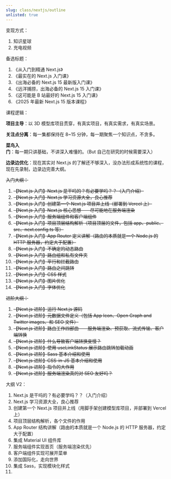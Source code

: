 ```yaml
---
slug: class/nextjs/outline
unlisted: true
---
```


变现方式：
1. 知识星球
2. 充电视频

备选标题：
1. 《从入门到精通 Next.js》
2. 《最实在的 Next.js 入门课》
3. 《出海必备的 Next.js 15 最新版入门课》
4. 《远洋捕捞，出海必备的 Next.js 15 入门课》
5. 《这可能是 B 站最好的 Next.js 15 入门课》
6. 《2025 年最新 Next.js 15 版本课程》

课程逻辑：

**项目主导**：以 3D 模型库项目贯穿，有真实项目，有真实需求，有真实场景。

**关注点分离**：每一集都保持在 8~15 分钟，每一期聚焦一个知识点，不贪多。

**菜鸟入门**：每一期只讲基础，不讲深入难懂的。（But 自己在研究的时候需要深入）

**边录边优化**：现在其实对 Next.js 的了解还不够深入，没办法形成系统性的课程，现在先录制，边录边完善大纲。

~~入门大纲：~~
1. ~~【Next.js 入门】Next.js 是干吗的？有必要学吗？？（入门介绍）~~
2. ~~【Next.js 入门】Next.js 学习资源大全，良心推荐~~
3. ~~【Next.js 入门】创建第一个 Next.js 项目并上线（部署到 Vercel 上）~~
4. ~~【Next.js 入门】Next.js 核心思想——尽可能地在服务端渲染~~
5. ~~【Next.js 入门】服务端组件和客户端组件~~
6. ~~【Next.js 入门】项目顶层结构解析（项目顶层的文件，包括 app、public、src、next.config.ts 等）~~
7. ~~【Next.js 入门】App Router 定义讲解（路由的本质就是一个 Node.js 的 HTTP 服务器，约定大于配置）~~
8. ~~【Next.js 入门】不确定的动态路由~~
9. ~~【Next.js 入门】路由组和私有文件夹~~
10. ~~【Next.js 入门】平行和拦截路由~~
11. ~~【Next.js 入门】路由之间跳转~~
12. ~~【Next.js 入门】CSS 样式~~
13. ~~【Next.js 入门】图片优化~~
14. ~~【Next.js 入门】字体优化~~


~~进阶大纲：~~
1. ~~【Next.js 进阶】运行 Next.js 源码~~
2. ~~【Next.js 进阶】元数据文件定义（包括 App Icon、Open Graph and Twitter images、和 SEO 文件）~~
3. ~~【Next.js 进阶】路由工作四部曲——服务端渲染、预获取、流式传输、客户端转换~~
4. ~~【Next.js 进阶】什么导致客户端转换变慢？~~
5. ~~【Next.js 进阶】使用 useLinkStatus 展示路由跳转加载动画~~
6. ~~【Next.js 进阶】Sass 基本介绍和使用~~
7. ~~【Next.js 进阶】CSS-in-JS 基本介绍和使用~~
8. ~~【Next.js 进阶】指令的大作用~~
9. ~~【Next.js 进阶】服务端渲染真的对 SEO 友好吗？~~

大纲 V2：
1. Next.js 是干吗的？有必要学吗？？（入门介绍）
2. Next.js 学习资源大全，良心推荐
3. 创建第一个 Next.js 项目并上线（用脚手架创建模型库项目，并部署到 Vercel 上）
4. 项目顶层结构解析，各个文件的作用
5. App Router 结构讲解（路由的本质就是一个 Node.js 的 HTTP 服务器，约定大于配置）
6. 集成 Material UI 组件库
7. 服务端组件实现首页（服务端渲染优先）
8. 客户端组件实现可展开菜单
9. 添加国际化，走向世界
10. 集成 Sass，实现模块化样式
11. 